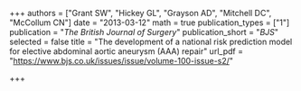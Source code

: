 +++
authors = ["Grant SW", "Hickey GL", "Grayson AD", "Mitchell DC", "McCollum CN"]
date = "2013-03-12"
math = true
publication_types = ["1"]
publication = "*The British Journal of Surgery*"
publication_short = "*BJS*"
selected = false
title = "The development of a national risk prediction model for elective abdominal aortic aneurysm (AAA) repair"
url_pdf = "https://www.bjs.co.uk/issues/issue/volume-100-issue-s2/"

+++
